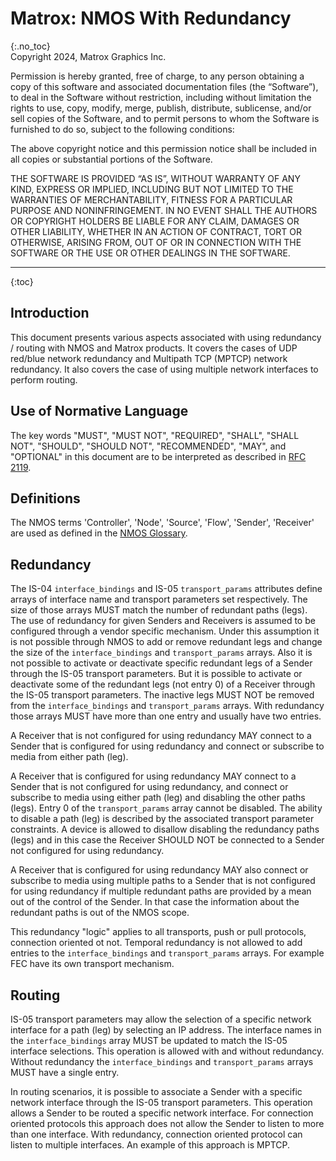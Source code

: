 # Matrox: NMOS With Redundancy
{:.no_toc}  
Copyright 2024, Matrox Graphics Inc.

Permission is hereby granted, free of charge, to any person obtaining a copy of this software and associated documentation files (the “Software”), to deal in the Software without restriction, including without limitation the rights to use, copy, modify, merge, publish, distribute, sublicense, and/or sell copies of the Software, and to permit persons to whom the Software is furnished to do so, subject to the following conditions:

The above copyright notice and this permission notice shall be included in all copies or substantial portions of the Software.

THE SOFTWARE IS PROVIDED “AS IS”, WITHOUT WARRANTY OF ANY KIND, EXPRESS OR IMPLIED, INCLUDING BUT NOT LIMITED TO THE WARRANTIES OF MERCHANTABILITY, FITNESS FOR A PARTICULAR PURPOSE AND NONINFRINGEMENT. IN NO EVENT SHALL THE AUTHORS OR COPYRIGHT HOLDERS BE LIABLE FOR ANY CLAIM, DAMAGES OR OTHER LIABILITY, WHETHER IN AN ACTION OF CONTRACT, TORT OR OTHERWISE, ARISING FROM, OUT OF OR IN CONNECTION WITH THE SOFTWARE OR THE USE OR OTHER DEALINGS IN THE SOFTWARE.
  
---
  
{:toc}

## Introduction

This document presents various aspects associated with using redundancy / routing with NMOS and Matrox products. It covers the cases of UDP red/blue network redundancy and Multipath TCP  (MPTCP) network redundancy. It also covers the case of using multiple network interfaces to perform routing.

## Use of Normative Language

The key words "MUST", "MUST NOT", "REQUIRED", "SHALL", "SHALL NOT", "SHOULD", "SHOULD NOT", "RECOMMENDED", "MAY",
and "OPTIONAL" in this document are to be interpreted as described in [RFC 2119][RFC-2119].

## Definitions

The NMOS terms 'Controller', 'Node', 'Source', 'Flow', 'Sender', 'Receiver' are used as defined in the [NMOS Glossary](https://specs.amwa.tv/nmos/main/docs/Glossary.html).

## Redundancy

The IS-04 `interface_bindings` and IS-05 `transport_params` attributes define arrays of interface name and transport parameters set respectively. The size of those arrays MUST match the number of redundant paths (legs). The use of redundancy for given Senders and Receivers is assumed to be configured through a vendor specific mechanism. Under this assumption it is not possible through NMOS to add or remove redundant legs and change the size of the `interface_bindings` and `transport_params` arrays. Also it is not possible to activate or deactivate specific redundant legs of a Sender through the IS-05 transport parameters. But it is possible to activate or deactivate some of the redundant legs (not entry 0) of a Receiver through the IS-05 transport parameters. The inactive legs MUST NOT be removed from the `interface_bindings` and `transport_params` arrays.  With redundancy those arrays MUST have more than one entry and usually have two entries.

A Receiver that is not configured for using redundancy MAY connect to a Sender that is configured for using redundancy and connect or subscribe to media from either path (leg).

A Receiver that is configured for using redundancy MAY connect to a Sender that is not configured for using redundancy, and connect or subscribe to media using either path (leg) and disabling the other paths (legs). Entry 0 of the `transport_params` array cannot be disabled. The ability to disable a path (leg) is described by the associated transport parameter constraints. A device is allowed to disallow disabling the redundancy paths (legs) and in this case the Receiver SHOULD NOT be connected to a Sender not configured for using redundancy. 

A Receiver that is configured for using redundancy MAY also connect or subscribe to media using multiple paths to a Sender that is not configured for using redundancy if multiple redundant paths are provided by a mean out of the control of the Sender. In that case the information about the redundant paths is out of the NMOS scope.

This redundancy "logic" applies to all transports, push or pull protocols, connection oriented ot not. Temporal redundancy is not allowed to add entries to the `interface_bindings` and `transport_params` arrays. For example FEC have its own transport mechanism.

## Routing

IS-05 transport parameters may allow the selection of a specific network interface for a path (leg) by selecting an IP address. The interface names in the `interface_bindings` array MUST be updated to match the IS-05 interface selections. This operation is allowed with and without redundancy. Without redundancy the `interface_bindings` and `transport_params` arrays MUST have a single entry.

In routing scenarios, it is possible to associate a Sender with a specific network interface through the IS-05 transport parameters. This operation allows a Sender to be routed a specific network interface. For connection oriented protocols this approach does not allow the Sender to listen to more than one interface. With redundancy, connection oriented protocol can listen to multiple interfaces. An example of this approach is MPTCP.


[RFC-2119]: https://tools.ietf.org/html/rfc2119 "Key words for use in RFCs"
[IS-04]: https://specs.amwa.tv/is-04/ "AMWA IS-04 NMOS Discovery and Registration Specification"
[IS-05]: https://specs.amwa.tv/is-05/ "AMWA IS-05 NMOS Device Connection Management Specification"
[NMOS Parameter Registers]: https://specs.amwa.tv/nmos-parameter-registers/ "Common parameter values for AMWA NMOS Specifications"
